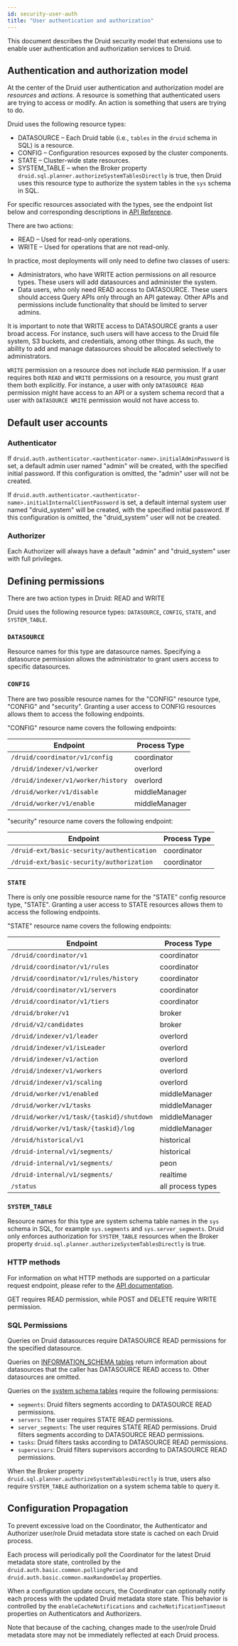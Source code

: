 ```yaml
---
id: security-user-auth
title: "User authentication and authorization"
---
```


<!--
  ~ Licensed to the Apache Software Foundation (ASF) under one
  ~ or more contributor license agreements.  See the NOTICE file
  ~ distributed with this work for additional information
  ~ regarding copyright ownership.  The ASF licenses this file
  ~ to you under the Apache License, Version 2.0 (the
  ~ "License"); you may not use this file except in compliance
  ~ with the License.  You may obtain a copy of the License at
  ~
  ~   http://www.apache.org/licenses/LICENSE-2.0
  ~
  ~ Unless required by applicable law or agreed to in writing,
  ~ software distributed under the License is distributed on an
  ~ "AS IS" BASIS, WITHOUT WARRANTIES OR CONDITIONS OF ANY
  ~ KIND, either express or implied.  See the License for the
  ~ specific language governing permissions and limitations
  ~ under the License.
  -->


This document describes the Druid security model that extensions use to enable user authentication and authorization services to Druid. 

## Authentication and authorization model

At the center of the Druid user authentication and authorization model are _resources_ and _actions_. A resource is something that authenticated users are trying to access or modify. An action is something that users are trying to do. 

Druid uses the following resource types:

* DATASOURCE &ndash; Each Druid table (i.e., `tables` in the `druid` schema in SQL) is a resource.
* CONFIG &ndash; Configuration resources exposed by the cluster components. 
* STATE &ndash; Cluster-wide state resources.
* SYSTEM_TABLE &ndash; when the Broker property `druid.sql.planner.authorizeSystemTablesDirectly` is true, then Druid uses this resource type to authorize the system tables in the `sys` schema in SQL.

For specific resources associated with the types, see the endpoint list below and corresponding descriptions in [API Reference](./api-reference.md).

There are two actions:

* READ &ndash; Used for read-only operations.
* WRITE &ndash; Used for operations that are not read-only.

In practice, most deployments will only need to define two classes of users: 

* Administrators, who have WRITE action permissions on all resource types. These users will add datasources and administer the system.  
* Data users, who only need READ access to DATASOURCE. These users should access Query APIs only through an API gateway. Other APIs and permissions include functionality that should be limited to server admins. 

It is important to note that WRITE access to DATASOURCE grants a user broad access. For instance, such users will have access to the Druid file system, S3 buckets, and credentials, among other things. As such, the ability to add and manage datasources should be allocated selectively to administrators.   

`WRITE` permission on a resource does not include `READ` permission. If a user requires both `READ` and `WRITE` permissions on a resource, you must grant them both explicitly. For instance, a user with only `DATASOURCE READ` permission
might have access to an API or a system schema record that a user with `DATASOURCE WRITE` permission would not have access to.

## Default user accounts

### Authenticator
If `druid.auth.authenticator.<authenticator-name>.initialAdminPassword` is set, a default admin user named "admin" will be created, with the specified initial password. If this configuration is omitted, the "admin" user will not be created.

If `druid.auth.authenticator.<authenticator-name>.initialInternalClientPassword` is set, a default internal system user named "druid_system" will be created, with the specified initial password. If this configuration is omitted, the "druid_system" user will not be created.


### Authorizer

Each Authorizer will always have a default "admin" and "druid_system" user with full privileges.

## Defining permissions

There are two action types in Druid: READ and WRITE

Druid uses the following resource types: `DATASOURCE`, `CONFIG`, `STATE`, and `SYSTEM_TABLE`.

### `DATASOURCE`
Resource names for this type are datasource names. Specifying a datasource permission allows the administrator to grant users access to specific datasources.

### `CONFIG`
There are two possible resource names for the "CONFIG" resource type, "CONFIG" and "security". Granting a user access to CONFIG resources allows them to access the following endpoints.

"CONFIG" resource name covers the following endpoints:

|Endpoint|Process Type|
|--------|---------|
|`/druid/coordinator/v1/config`|coordinator|
|`/druid/indexer/v1/worker`|overlord|
|`/druid/indexer/v1/worker/history`|overlord|
|`/druid/worker/v1/disable`|middleManager|
|`/druid/worker/v1/enable`|middleManager|

"security" resource name covers the following endpoint:

|Endpoint|Process Type|
|--------|---------|
|`/druid-ext/basic-security/authentication`|coordinator|
|`/druid-ext/basic-security/authorization`|coordinator|

### `STATE`
There is only one possible resource name for the "STATE" config resource type, "STATE". Granting a user access to STATE resources allows them to access the following endpoints.

"STATE" resource name covers the following endpoints:

|Endpoint|Process Type|
|--------|---------|
|`/druid/coordinator/v1`|coordinator|
|`/druid/coordinator/v1/rules`|coordinator|
|`/druid/coordinator/v1/rules/history`|coordinator|
|`/druid/coordinator/v1/servers`|coordinator|
|`/druid/coordinator/v1/tiers`|coordinator|
|`/druid/broker/v1`|broker|
|`/druid/v2/candidates`|broker|
|`/druid/indexer/v1/leader`|overlord|
|`/druid/indexer/v1/isLeader`|overlord|
|`/druid/indexer/v1/action`|overlord|
|`/druid/indexer/v1/workers`|overlord|
|`/druid/indexer/v1/scaling`|overlord|
|`/druid/worker/v1/enabled`|middleManager|
|`/druid/worker/v1/tasks`|middleManager|
|`/druid/worker/v1/task/{taskid}/shutdown`|middleManager|
|`/druid/worker/v1/task/{taskid}/log`|middleManager|
|`/druid/historical/v1`|historical|
|`/druid-internal/v1/segments/`|historical|
|`/druid-internal/v1/segments/`|peon|
|`/druid-internal/v1/segments/`|realtime|
|`/status`|all process types|

### `SYSTEM_TABLE`
Resource names for this type are system schema table names in the `sys` schema in SQL, for example `sys.segments` and `sys.server_segments`. Druid only enforces authorization for `SYSTEM_TABLE` resources when the Broker property `druid.sql.planner.authorizeSystemTablesDirectly` is true.
### HTTP methods

For information on what HTTP methods are supported on a particular request endpoint, please refer to the [API documentation](./api-reference.md).

GET requires READ permission, while POST and DELETE require WRITE permission.

### SQL Permissions

Queries on Druid datasources require DATASOURCE READ permissions for the specified datasource.

Queries on [INFORMATION_SCHEMA tables](../querying/sql.md#information-schema) return information about datasources that the caller has DATASOURCE READ access to. Other
datasources are omitted.

Queries on the [system schema tables](../querying/sql.md#system-schema) require the following permissions:
- `segments`: Druid filters segments according to DATASOURCE READ permissions.
- `servers`: The user requires STATE READ permissions.
- `server_segments`: The user requires STATE READ permissions. Druid filters segments according to DATASOURCE READ permissions.
- `tasks`: Druid filters tasks according to DATASOURCE READ permissions.
- `supervisors`: Druid filters supervisors according to DATASOURCE READ permissions.

When the Broker property `druid.sql.planner.authorizeSystemTablesDirectly` is true, users also require  `SYSTEM_TABLE` authorization on a system schema table to query it.

## Configuration Propagation

To prevent excessive load on the Coordinator, the Authenticator and Authorizer user/role Druid metadata store state is cached on each Druid process.

Each process will periodically poll the Coordinator for the latest Druid metadata store state, controlled by the `druid.auth.basic.common.pollingPeriod` and `druid.auth.basic.common.maxRandomDelay` properties.

When a configuration update occurs, the Coordinator can optionally notify each process with the updated Druid metadata store state. This behavior is controlled by the `enableCacheNotifications` and `cacheNotificationTimeout` properties on Authenticators and Authorizers.

Note that because of the caching, changes made to the user/role Druid metadata store may not be immediately reflected at each Druid process.
